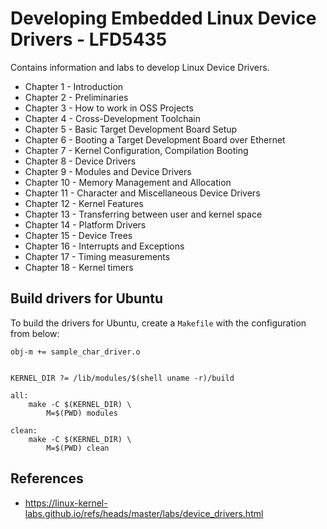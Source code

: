 
# Developing Embedded Linux Device Drivers - LFD5435

Contains information and labs to develop Linux Device Drivers.

- Chapter 1 - Introduction
- Chapter 2 - Preliminaries
- Chapter 3 - How to work in OSS Projects
- Chapter 4 - Cross-Development Toolchain
- Chapter 5 - Basic Target Development Board Setup
- Chapter 6 - Booting a Target Development Board over Ethernet
- Chapter 7 - Kernel Configuration, Compilation Booting
- Chapter 8 - Device Drivers
- Chapter 9 - Modules and Device Drivers
- Chapter 10 - Memory Management and Allocation
- Chapter 11 - Character and Miscellaneous Device Drivers
- Chapter 12 - Kernel Features
- Chapter 13 - Transferring between user and kernel space
- Chapter 14 - Platform Drivers
- Chapter 15 - Device Trees
- Chapter 16 - Interrupts and Exceptions
- Chapter 17 - Timing measurements
- Chapter 18 - Kernel timers

## Build drivers for Ubuntu

To build the drivers for Ubuntu, create a `Makefile` with the configuration
from below:

```
obj-m += sample_char_driver.o


KERNEL_DIR ?= /lib/modules/$(shell uname -r)/build

all:
	make -C $(KERNEL_DIR) \
		M=$(PWD) modules

clean:
	make -C $(KERNEL_DIR) \
		M=$(PWD) clean
```

## References

- https://linux-kernel-labs.github.io/refs/heads/master/labs/device_drivers.html
